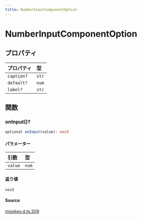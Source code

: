 ```yaml
---
title: NumberInputComponentOption
---
```


# NumberInputComponentOption

## プロパティ

| プロパティ | 型 |
| :------ | :------ |
| `caption?` | `str` |
| `default?` | `num` |
| `label?` | `str` |

## 関数

### onInput()?

```ts
optional onInput(value): void
```

#### パラメーター

| 引数 | 型 |
| :------ | :------ |
| `value` | `num` |

#### 返り値

`void`

#### Source

[misskey.d.ts:309](https://github.com/slofp/aitslib/blob/a951a81256505be593b745decf74b16c08c3727f/src/misskey.d.ts#L309)
